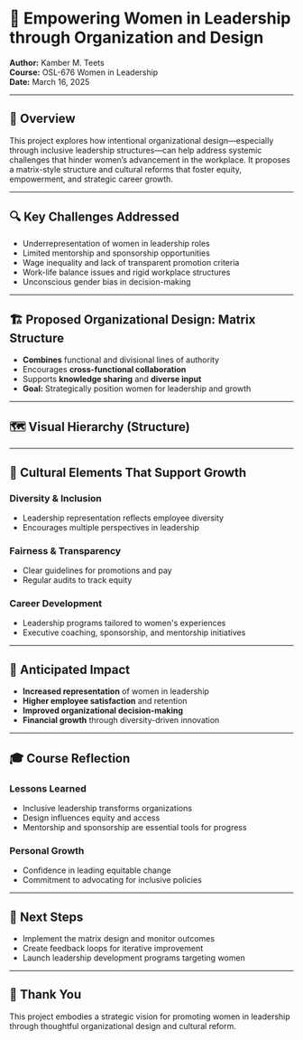 # 📘 Empowering Women in Leadership through Organization and Design

**Author:** Kamber M. Teets  
**Course:** OSL-676 Women in Leadership  
**Date:** March 16, 2025  

---

## 📌 Overview

This project explores how intentional organizational design—especially through inclusive leadership structures—can help address systemic challenges that hinder women’s advancement in the workplace. It proposes a matrix-style structure and cultural reforms that foster equity, empowerment, and strategic career growth.

---

## 🔍 Key Challenges Addressed

- Underrepresentation of women in leadership roles  
- Limited mentorship and sponsorship opportunities  
- Wage inequality and lack of transparent promotion criteria  
- Work-life balance issues and rigid workplace structures  
- Unconscious gender bias in decision-making  

---

## 🏗️ Proposed Organizational Design: Matrix Structure

- **Combines** functional and divisional lines of authority  
- Encourages **cross-functional collaboration**  
- Supports **knowledge sharing** and **diverse input**  
- **Goal:** Strategically position women for leadership and growth

---

## 🗺️ Visual Hierarchy (Structure)


---

## 🌱 Cultural Elements That Support Growth

### Diversity & Inclusion
- Leadership representation reflects employee diversity  
- Encourages multiple perspectives in leadership  

### Fairness & Transparency
- Clear guidelines for promotions and pay  
- Regular audits to track equity  

### Career Development
- Leadership programs tailored to women's experiences  
- Executive coaching, sponsorship, and mentorship initiatives  

---

## 🎯 Anticipated Impact

- **Increased representation** of women in leadership  
- **Higher employee satisfaction** and retention  
- **Improved organizational decision-making**  
- **Financial growth** through diversity-driven innovation  

---

## 🎓 Course Reflection

### Lessons Learned
- Inclusive leadership transforms organizations  
- Design influences equity and access  
- Mentorship and sponsorship are essential tools for progress  

### Personal Growth
- Confidence in leading equitable change  
- Commitment to advocating for inclusive policies  

---

## 🚀 Next Steps

- Implement the matrix design and monitor outcomes  
- Create feedback loops for iterative improvement  
- Launch leadership development programs targeting women  

---

## 🙏 Thank You

This project embodies a strategic vision for promoting women in leadership through thoughtful organizational design and cultural reform.
